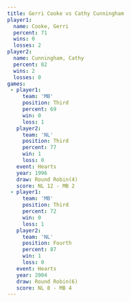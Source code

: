 ```yaml
---
title: Gerri Cooke vs Cathy Cunningham
player1:                 
  name: Cooke, Gerri     
  percent: 71            
  wins: 0                
  losses: 2              
player2:                 
  name: Cunningham, Cathy
  percent: 82            
  wins: 2                
  losses: 0              
games:
 - player1:         
     team: 'MB'     
     position: Third
     percent: 69    
     win: 0         
     loss: 1        
   player2:         
     team: 'NL'     
     position: Third
     percent: 77    
     win: 1         
     loss: 0        
   event: Hearts       
   year: 1996          
   draw: Round Robin(4)
   score: NL 12 - MB 2 
 - player1:         
     team: 'MB'     
     position: Third
     percent: 72    
     win: 0         
     loss: 1        
   player2:          
     team: 'NL'      
     position: Fourth
     percent: 87     
     win: 1          
     loss: 0         
   event: Hearts       
   year: 2004          
   draw: Round Robin(6)
   score: NL 8 - MB 4  
---
```

